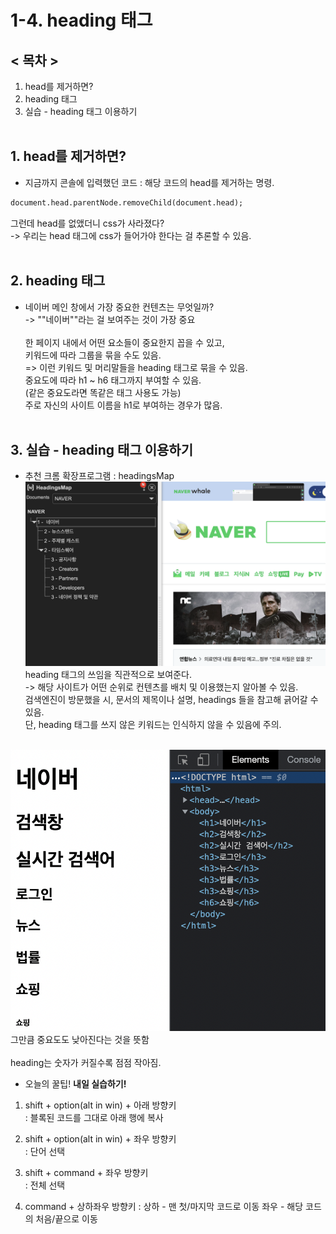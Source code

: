 # 1-4. heading 태그

## < 목차 >

1. head를 제거하면?
1. heading 태그
1. 실습 - heading 태그 이용하기
   <br/><br/>

## 1. head를 제거하면?

- 지금까지 콘솔에 입력했던 코드 : 해당 코드의 head를 제거하는 명령.

```html
document.head.parentNode.removeChild(document.head);
```

그런데 head를 없앴더니 css가 사라졌다?<br/>
-> 우리는 head 태그에 css가 들어가야 한다는 걸 추론할 수 있음.<br/><br/>

## 2. heading 태그

- 네이버 메인 창에서 가장 중요한 컨텐츠는 무엇일까?<br/>
  -> ""네이버""라는 걸 보여주는 것이 가장 중요<br/><br/>
  한 페이지 내에서 어떤 요소들이 중요한지 꼽을 수 있고, <br/>
  키워드에 따라 그룹을 묶을 수도 있음.<br/>
  => 이런 키워드 및 머리말들을 heading 태그로 묶을 수 있음.<br/>
  중요도에 따라 h1 ~ h6 태그까지 부여할 수 있음.<br/>
  (같은 중요도라면 똑같은 태그 사용도 가능)<br/>
  주로 자신의 사이트 이름을 h1로 부여하는 경우가 많음.<br/><br/>

## 3. 실습 - heading 태그 이용하기

- 추천 크롬 확장프로그램 : headingsMap<br/>
  <img src="../pic/10-Nov-2021/10-Nov-2021_1.png">
  heading 태그의 쓰임을 직관적으로 보여준다. <br/>
  -> 해당 사이트가 어떤 순위로 컨텐츠를 배치 및 이용했는지 알아볼 수 있음.<br/>
  검색엔진이 방문했을 시, 문서의 제목이나 설명, headings 들을 참고해 긁어갈 수 있음.<br/>
  단, heading 태그를 쓰지 않은 키워드는 인식하지 않을 수 있음에 주의.<br/><br/>

<img src="../pic/10-Nov-2021/10-Nov-2021_2.png">
그만큼 중요도도 낮아진다는 것을 뜻함<br/><br/>
heading는 숫자가 커질수록 점점 작아짐.<br/>

- 오늘의 꿀팁! **내일 실습하기!**<br/> 

1. shift + option(alt in win) + 아래 방향키 <br/>
   : 블록된 코드를 그대로 아래 행에 복사

1. shift + option(alt in win) + 좌우 방향키 <br/>
   : 단어 선택

1. shift + command + 좌우 방향키 <br/>
   : 전체 선택

1. command + 상하좌우 방향키
   : 상하 - 맨 첫/마지막 코드로 이동
   좌우 - 해당 코드의 처음/끝으로 이동
